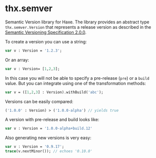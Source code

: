 # thx.semver

Semantic Version library for Haxe. The library provides an abstract type `thx.semver.Version` that represents a release version as described in the [Semantic Versioning Specification 2.0.0](http://semver.org/).

To create a version you can use a string:
```haxe
var v : Version = '1.2.3';
```

Or an array:

```haxe
var v : Version= [1,2,3];
```


In this case you will not be able to specify a pre-release (`pre`) or a `build` value. But you can integrate using one of the transformation methods:

```haxe
var v = ([1,2,3] : Version).withBuild('abc');
```

Versions can be easily compared:

```haxe
('1.0.0' : Version) > ('1.0.0-alpha') // yields true
```

A version with pre-release and build looks like:

```haxe
var v : Version = '1.0.0-alpha+build.12'
```

Also generating new versions is very easy:

```haxe
var v : Version = '0.9.17';
trace(v.nextMinor()); // echoes '0.10.0'
```